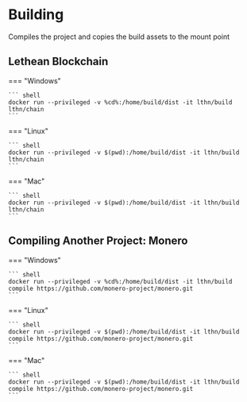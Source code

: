 # Building

Compiles the project and copies the build assets to the mount point

## Lethean Blockchain

=== "Windows"

    ``` shell
    docker run --privileged -v %cd%:/home/build/dist -it lthn/build lthn/chain
    ```

=== "Linux"

    ``` shell
    docker run --privileged -v $(pwd):/home/build/dist -it lthn/build lthn/chain
    ```

=== "Mac"

    ``` shell
    docker run --privileged -v $(pwd):/home/build/dist -it lthn/build lthn/chain
    ```

## Compiling Another Project: Monero

=== "Windows"

    ``` shell
    docker run --privileged -v %cd%:/home/build/dist -it lthn/build compile https://github.com/monero-project/monero.git
    ```

=== "Linux"

    ``` shell
    docker run --privileged -v $(pwd):/home/build/dist -it lthn/build compile https://github.com/monero-project/monero.git
    ```

=== "Mac"

    ``` shell
    docker run --privileged -v $(pwd):/home/build/dist -it lthn/build compile https://github.com/monero-project/monero.git
    ```
